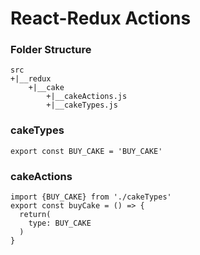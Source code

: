 #  React-Redux Actions

### Folder Structure

```
src
+|__redux
    +|__cake
        +|__cakeActions.js
        +|__cakeTypes.js

```

### cakeTypes

```
export const BUY_CAKE = 'BUY_CAKE'
```

### cakeActions

```
import {BUY_CAKE} from './cakeTypes'
export const buyCake = () => {
  return(
    type: BUY_CAKE
  )
}
```